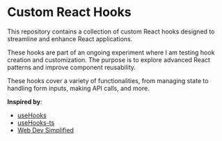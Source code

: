 # Custom React Hooks

This repository contains a collection of custom React hooks designed to streamline and enhance React applications.

These hooks are part of an ongoing experiment where I am testing hook creation and customization. The purpose is to explore advanced React patterns and improve component reusability.

These hooks cover a variety of functionalities, from managing state to handling form inputs, making API calls, and more.

**Inspired by**:

- [useHooks](https://usehooks.com/)
- [useHooks-ts](https://usehooks-ts.com/)
- [Web Dev Simplified](https://github.com/WebDevSimplified/useful-custom-react-hooks/tree/main)
